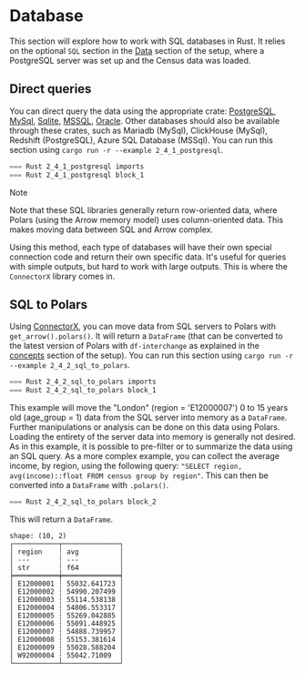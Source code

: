 # Database

This section will explore how to work with SQL databases in Rust. It relies on the optional `SQL` section in the [Data](../1_start/3_data.md#sql-optional) section of the setup, where a PostgreSQL server was set up and the Census data was loaded.

## Direct queries

You can direct query the data using the appropriate crate: [PostgreSQL](https://docs.rs/postgres/latest/postgres/), [MySql](https://docs.rs/mysql_common/latest/mysql_common/), [Sqlite](https://docs.rs/rusqlite/0.32.1/rusqlite/), [MSSQL](https://crates.io/crates/tiberius), [Oracle](https://docs.rs/tiberius/0.12.3/tiberius/). Other databases should also be available through these crates, such as Mariadb (MySql), ClickHouse (MySql), Redshift (PostgreSQL), Azure SQL Database (MSSql). You can run this section using `cargo run -r --example 2_4_1_postgresql`. 

```rust
=== Rust 2_4_1_postgresql imports
=== Rust 2_4_1_postgresql block_1
```

> [!NOTE]
> Note that these SQL libraries generally return row-oriented data, where Polars (using the Arrow memory model) uses column-oriented data. This makes moving data between SQL and Arrow complex.

Using this method, each type of databases will have their own special connection code and return their own specific data. It's useful for queries with simple outputs, but hard to work with large outputs. This is where the `ConnectorX` library comes in.

## SQL to Polars

Using [ConnectorX](https://docs.rs/connectorx/latest/connectorx/), you can move data from SQL servers to Polars with `get_arrow().polars()`. It will return a `DataFrame` (that can be converted to the latest version of Polars with `df-interchange` as explained in the [concepts](../1_start/4_concepts.md#polars-and-arrow-versions) section of the setup). You can run this section using `cargo run -r --example 2_4_2_sql_to_polars`.

```rust
=== Rust 2_4_2_sql_to_polars imports
=== Rust 2_4_2_sql_to_polars block_1
```

This example will move the "London" (region = 'E12000007') 0 to 15 years old (age_group = 1) data from the SQL server into memory as a `DataFrame`. Further manipulations or analysis can be done on this data using Polars. Loading the entirety of the server data into memory is generally not desired. As in this example, it is possible to pre-filter or to summarize the data using an SQL query. As a more complex example, you can collect the average income, by region, using the following query: `"SELECT region, avg(income)::float FROM census group by region"`. This can then be converted into a `DataFrame` with `.polars()`.

```rust
=== Rust 2_4_2_sql_to_polars block_2
```

This will return a `DataFrame`.

```
shape: (10, 2)
┌───────────┬──────────────┐
│ region    ┆ avg          │
│ ---       ┆ ---          │
│ str       ┆ f64          │
╞═══════════╪══════════════╡
│ E12000001 ┆ 55032.641723 │
│ E12000002 ┆ 54990.207499 │
│ E12000003 ┆ 55114.538138 │
│ E12000004 ┆ 54806.553317 │
│ E12000005 ┆ 55269.042885 │
│ E12000006 ┆ 55091.448925 │
│ E12000007 ┆ 54888.739957 │
│ E12000008 ┆ 55153.381614 │
│ E12000009 ┆ 55028.588204 │
│ W92000004 ┆ 55042.71009  │
└───────────┴──────────────┘
```